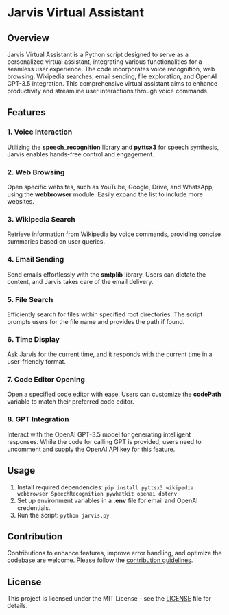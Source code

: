 # Jarvis Virtual Assistant

## Overview

Jarvis Virtual Assistant is a Python script designed to serve as a personalized virtual assistant, integrating various functionalities for a seamless user experience. The code incorporates voice recognition, web browsing, Wikipedia searches, email sending, file exploration, and OpenAI GPT-3.5 integration. This comprehensive virtual assistant aims to enhance productivity and streamline user interactions through voice commands.

## Features

### 1. Voice Interaction

Utilizing the **speech_recognition** library and **pyttsx3** for speech synthesis, Jarvis enables hands-free control and engagement.

### 2. Web Browsing

Open specific websites, such as YouTube, Google, Drive, and WhatsApp, using the **webbrowser** module. Easily expand the list to include more websites.

### 3. Wikipedia Search

Retrieve information from Wikipedia by voice commands, providing concise summaries based on user queries.

### 4. Email Sending

Send emails effortlessly with the **smtplib** library. Users can dictate the content, and Jarvis takes care of the email delivery.

### 5. File Search

Efficiently search for files within specified root directories. The script prompts users for the file name and provides the path if found.

### 6. Time Display

Ask Jarvis for the current time, and it responds with the current time in a user-friendly format.

### 7. Code Editor Opening

Open a specified code editor with ease. Users can customize the **codePath** variable to match their preferred code editor.

### 8. GPT Integration

Interact with the OpenAI GPT-3.5 model for generating intelligent responses. While the code for calling GPT is provided, users need to uncomment and supply the OpenAI API key for this feature.

## Usage

1. Install required dependencies: `pip install pyttsx3 wikipedia webbrowser SpeechRecognition pywhatkit openai dotenv`
2. Set up environment variables in a **.env** file for email and OpenAI credentials.
3. Run the script: `python jarvis.py`

## Contribution

Contributions to enhance features, improve error handling, and optimize the codebase are welcome. Please follow the [contribution guidelines](CONTRIBUTING.md).

## License

This project is licensed under the MIT License - see the [LICENSE](LICENSE) file for details.
